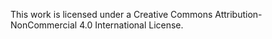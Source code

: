This work is licensed under a Creative Commons
Attribution-NonCommercial 4.0 International License.
